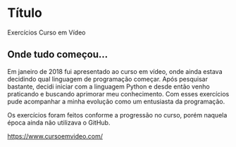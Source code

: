 # Título

Exercícios Curso em Vídeo

## Onde tudo começou...

Em janeiro de 2018 fui apresentado ao curso em vídeo, onde ainda estava decidindo qual linguagem de programação começar. Após pesquisar bastante, decidi iniciar com a linguagem Python e desde então venho praticando e buscando aprimorar meu conhecimento. 
Com esses exercícios pude acompanhar a minha evolução como um entusiasta da programação.

Os exercícios foram feitos conforme a progressão no curso, porém naquela época ainda não utilizava o GitHub.

https://www.cursoemvideo.com/

